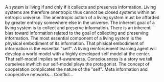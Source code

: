 A system is living if and only if it collects and preserves information.
Living systems are therefore anentropic thus cannot be closed systems within an entropic universe.
The anentropic action of a living system must be afforded by greater entropy somewhere else in the universe.
The inherent goal of a living system is to collect and preserve information.
There is an inherent bias toward information related to the goal of collecting and preserving information.
The most essential component of a living system is the physical embodiment of its information.
That phisical embodiment of information is the essential "self".
A living reinforcement learning agent will develop a world model with a highly developed self model at the center.
That self-model implies self-awareness. Consciousness is a story we tell ourselves inwhich our self-model plays the protagonist.
The concept of cooperation complicates the nature of the "self".
Meta information and cooperative networks...
Conflict...
